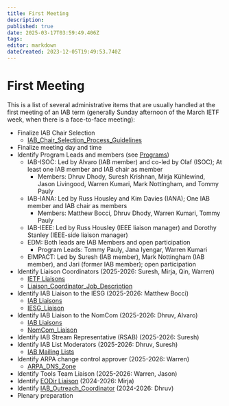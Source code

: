 ```yaml
---
title: First Meeting
description: 
published: true
date: 2025-03-17T03:59:49.406Z
tags: 
editor: markdown
dateCreated: 2023-12-05T19:49:53.740Z
---
```


# First Meeting
This is a list of several administrative items that are usually handled at the first meeting of an IAB term (generally Sunday afternoon of the March IETF week, when there is a face-to-face meeting):

- Finalize IAB Chair Selection
  - [IAB_Chair_Selection_Process_Guidelines](/group/iab/IAB_Chair_Selection_Process_Guidelines)
- Finalize meeting day and time
- Identify Program Leads and members (see [Programs](https://www.iab.org/activities/programs/))
  - IAB-ISOC: Led by Alvaro (IAB member) and co-led by Olaf (ISOC); At least one IAB member and IAB chair as member
    -  Members: Dhruv Dhody, Suresh Krishnan, Mirja Kühlewind, Jason Livingood, Warren Kumari, Mark Nottingham, and Tommy Pauly
  - IAB-IANA: Led  by Russ Housley and Kim Davies (IANA); One IAB member and IAB chair as members
    - Members: Matthew Bocci, Dhruv Dhody, Warren Kumari, Tommy Pauly
  - IAB-IEEE: Led by Russ Housley (IEEE liaison manager) and Dorothy Stanley (IEEE-side liaison manager)
  - EDM: Both leads are IAB Members and open participation
     - Program Leads: Tommy Pauly, Jana Iyengar, Warren Kumari
  - EIMPACT: Led by Suresh (IAB member), Mark Nottingham (IAB member), and Jari (former IAB member); open participation
- Identify Liaison Coordinators (2025-2026: Suresh, Mirja, Qin, Warren)
  - [IETF Liaisons](https://www.ietf.org/about/liaisons/)
  - [Liaison_Coordinator_Job_Description](/group/iab/Liaison_Coordinator_Job_Description)
- Identify IAB Liaison to the IESG (2025-2026: Matthew Bocci)
  - [IAB Liaisons](https://www.iab.org/liaisons/)
  - [IESG_Liaison](/group/iab/IESG_Liaison)
- Identify IAB Liaison to the NomCom (2025-2026: Dhruv, Alvaro)
  - [IAB Liaisons](https://www.iab.org/liaisons/)
  - [NomCom_Liaison](/group/iab/NomCom_Liaison)
- Identify IAB Stream Representative (RSAB) (2025-2026: Suresh)
- Identify IAB List Moderators (2025-2026: Dhruv, Suresh)
  - [IAB Mailing Lists](https://www.iab.org/iab-mailing-lists/)
- Identify ARPA change control approver (2025-2026: Warren)
  - [ARPA_DNS_Zone](/group/iab/ARPA_DNS_Zone)
- Identify Tools Team Liaison (2025-2026: Warren, Jason)
- Identify [EODir Liaison](/group/iab/EODIR_Liaison) (2024-2026: Mirja)
- Identify [IAB_Outreach_Coordinator](/group/iab/IAB_Outreach_Coordinator) (2024-2026: Dhruv)
- Plenary preparation

